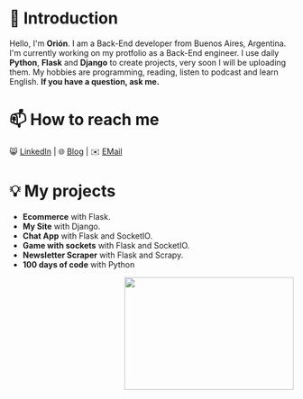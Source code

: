 
# 👋 Introduction
Hello, I'm **Orión**. I am a Back-End developer from Buenos Aires, Argentina. 
I'm currently working on my protfolio as a Back-End engineer.
I use daily **Python**, **Flask** and **Django** to create projects, very soon I will be uploading them.
My hobbies are programming, reading, listen to podcast and learn English.
**If you have a question, ask me.**

# 📫 How to reach me
😸 [LinkedIn](https://github.com/27b#Comming-Soon) |
🌐 [Blog](https://github.com/27b#Comming-Soon) |
✉️ [EMail](https://github.com/27b#Comming-Soon)

<h1>💡 My projects</h1>
<p>
  <ul align="left" width="200px">
    <li><b>Ecommerce</b> with Flask.</li>
    <li><b>My Site</b> with Django.</li>
    <li><b>Chat App</b> with Flask and SocketIO.</li>
    <li><b>Game with sockets</b> with Flask and SocketIO.</li>
    <li><b>Newsletter Scraper</b> with Flask and Scrapy.</li>
    <li><b>100 days of code</b> with Python</li>
  </ul>
  <img align="right" width="300px" height="200px" src="https://y.yarn.co/0fd12d7e-8cad-486f-bb78-fb1624472437_text.gif">
</p>
